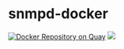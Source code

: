 # snmpd-docker

[![Docker Repository on Quay](https://quay.io/repository/popov1024/snmpd-docker/status "Docker Repository on Quay")](https://quay.io/repository/popov1024/snmpd-docker) 
[![](https://images.microbadger.com/badges/image/microscaling/microscaling.svg)](https://microbadger.com/images/microscaling/microscaling "Get your own image badge on microbadger.com")
